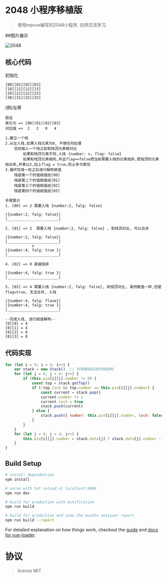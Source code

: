 # 2048 小程序移植版

> 使用mpvue编写的2048小程序, 仅供交流学习.

##图片展示

![2048](http://olj.masterjoy.top/joy/2048.png)

## 核心代码

初始化
```
[00][01][02][03]
[10][11][12][13]
[20][21][22][23]
[30][31][32][33]
```
(例)左移
```
假设
索引为 => [00][01][02][03]
对应值 =>  2   2   0   4

1.建立一个栈
2.从左入栈,如果入栈元素为0, 不做任何处理
    否则每入一个栈之前和栈顶元素做对比
        如果和栈顶元素不同,入栈 {number: x, flag: false}
        如果和栈顶元素相同,并且flag==false把当前需要入栈的元素抛弃,把栈顶的元素抛出来,并乘以2,加上flag = true,防止多次累加
3.循环完成一轮之后进行解构赋值
    栈底第一个的值赋值给[00]
    栈底第二个的值赋值给[01]
    栈底第三个的值赋值给[02]
    栈底第四个的值赋值给[03]    
```
```
步骤展示
1. [00] => 2 需要入栈 {number:2, falg: false}
 
|{number:2, falg: false}|
|_______________________|
 
2. [01] => 2  需要入栈 {number:2, falg: false} , 和栈顶对比, 可以合并
 
|{number:2, falg: false}|   
|_______________________|
            ∨
|{number:4, falg: true }|
|_______________________|
 
4. [02] => 0 直接抛弃
 
|{number:4, falg: true }|
|_______________________|
 
5. [03] => 4 需要入栈 {number:2, falg: false}, 和栈顶对比, 虽然数值一样,但是flag=true, 无法合并, 入栈
 
|{number:4, falg: flase}|
|{number:4, falg: true }|
|_______________________|
 
--完成入栈, 进行赋值解构--
[0][0] = 4
[0][1] = 4
[0][2] = 0
[0][3] = 0
```
## 代码实现
```javascript
for (let i = 0; i < 4; i++) {
    var stack = new Stack()  // 利用数组实现的栈结构
    for (let j = 0; j < 4; j++) {
        if (this.pie[i][j].number != 0) {
            const top = stack.getTop()
            if (!top.lock && top.number == this.pie[i][j].number) {
                const current = stack.pop()
                current.number *= 2
                current.lock = true
                stack.push(current)
            } else {
                stack.push({ number: this.pie[i][j].number, lock: false })
            }
        }
    }
    for (let j = 0; j < 4; j++) {
        this.pie[i][j].number = stack.data[j] ? stack.data[j].number : 0
    }
}
```

## Build Setup

``` bash
# install dependencies
npm install

# serve with hot reload at localhost:8080
npm run dev

# build for production with minification
npm run build

# build for production and view the bundle analyzer report
npm run build --report
```

For detailed explanation on how things work, checkout the [guide](http://vuejs-templates.github.io/webpack/) and [docs for vue-loader](http://vuejs.github.io/vue-loader).

# 协议
> license MIT
